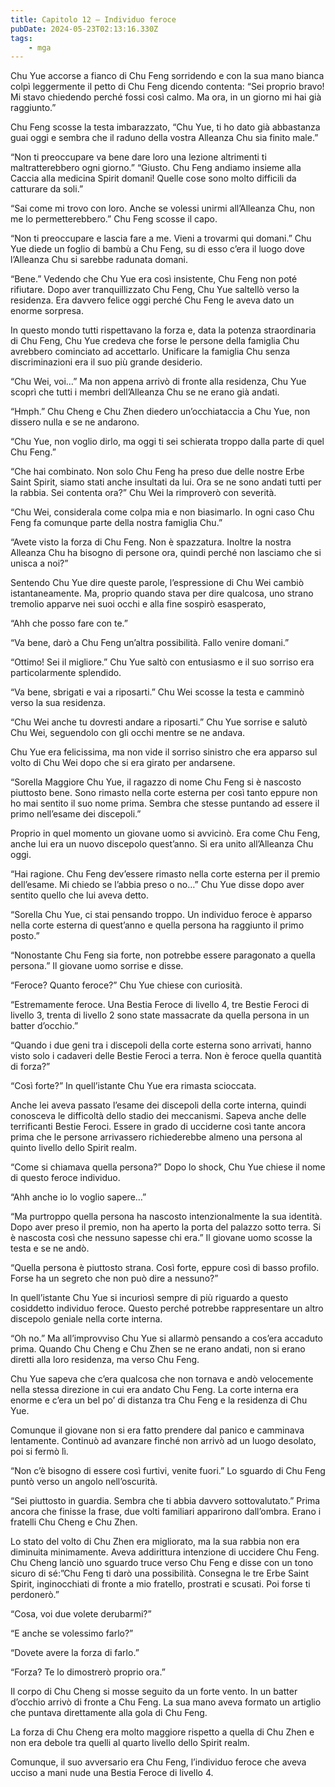 ```yaml
---
title: Capitolo 12 – Individuo feroce
pubDate: 2024-05-23T02:13:16.330Z
tags:
    - mga
---
```



Chu Yue accorse a fianco di Chu Feng sorridendo e con la sua mano bianca colpì leggermente il petto di Chu Feng dicendo contenta: “Sei proprio bravo! Mi stavo chiedendo perché fossi così calmo. Ma ora, in un giorno mi hai già raggiunto.”


Chu Feng scosse la testa imbarazzato, “Chu Yue, ti ho dato già abbastanza guai oggi e sembra che il raduno della vostra Alleanza Chu sia finito male.”


“Non ti preoccupare va bene dare loro una lezione altrimenti ti maltratterebbero ogni giorno.”
“Giusto. Chu Feng andiamo insieme alla Caccia alla medicina Spirit domani! Quelle cose sono molto difficili da catturare da soli.”


“Sai come mi trovo con loro. Anche se volessi unirmi all’Alleanza Chu, non me lo permetterebbero.” Chu Feng scosse il capo.


“Non ti preoccupare e lascia fare a me. Vieni a trovarmi qui domani.” Chu Yue diede un foglio di bambù a Chu Feng, su di esso c’era il luogo dove l’Alleanza Chu si sarebbe radunata domani.


“Bene.” Vedendo che Chu Yue era così insistente, Chu Feng non poté rifiutare.
Dopo aver tranquillizzato Chu Feng, Chu Yue saltellò verso la residenza. Era davvero felice oggi perché Chu Feng le aveva dato un enorme sorpresa.


In questo mondo tutti rispettavano la forza e, data la potenza straordinaria di Chu Feng, Chu Yue credeva che forse le persone della famiglia Chu avrebbero cominciato ad accettarlo.
Unificare la famiglia Chu senza discriminazioni era il suo più grande desiderio.


“Chu Wei, voi…” Ma non appena arrivò di fronte alla residenza, Chu Yue scoprì che tutti i membri dell’Alleanza Chu se ne erano già andati.


“Hmph.” Chu Cheng e Chu Zhen diedero un’occhiataccia a Chu Yue, non dissero nulla e se ne andarono.


“Chu Yue, non voglio dirlo, ma oggi ti sei schierata troppo dalla parte di quel Chu Feng.”


“Che hai combinato. Non solo Chu Feng ha preso due delle nostre Erbe Saint Spirit, siamo stati anche insultati da lui. Ora se ne sono andati tutti per la rabbia. Sei contenta ora?” Chu Wei la rimproverò con severità.


“Chu Wei, considerala come colpa mia e non biasimarlo. In ogni caso Chu Feng fa comunque parte della nostra famiglia Chu.”


“Avete visto la forza di Chu Feng. Non è spazzatura. Inoltre la nostra Alleanza Chu ha bisogno di persone ora, quindi perché non lasciamo che si unisca a noi?”


Sentendo Chu Yue dire queste parole, l’espressione di Chu Wei cambiò istantaneamente. Ma, proprio quando stava per dire qualcosa, uno strano tremolio apparve nei suoi occhi e alla fine sospirò esasperato,


“Ahh che posso fare con te.”


“Va bene, darò a Chu Feng un’altra possibilità. Fallo venire domani.”


“Ottimo! Sei il migliore.” Chu Yue saltò con entusiasmo e il suo sorriso era particolarmente splendido.


“Va bene, sbrigati e vai a riposarti.” Chu Wei scosse la testa e camminò verso la sua residenza.


“Chu Wei anche tu dovresti andare a riposarti.” Chu Yue sorrise e salutò Chu Wei, seguendolo con gli occhi mentre se ne andava.


Chu Yue era felicissima, ma non vide il sorriso sinistro che era apparso sul volto di Chu Wei dopo che si era girato per andarsene.


“Sorella Maggiore Chu Yue, il ragazzo di nome Chu Feng si è nascosto piuttosto bene. Sono rimasto nella corte esterna per così tanto eppure non ho mai sentito il suo nome prima. Sembra che stesse puntando ad essere il primo nell’esame dei discepoli.”


Proprio in quel momento un giovane uomo si avvicinò. Era come Chu Feng, anche lui era un nuovo discepolo quest’anno. Si era unito all’Alleanza Chu oggi.


“Hai ragione. Chu Feng dev’essere rimasto nella corte esterna per il premio dell’esame. Mi chiedo se l’abbia preso o no…” Chu Yue disse dopo aver sentito quello che lui aveva detto.


“Sorella Chu Yue, ci stai pensando troppo. Un individuo feroce è apparso nella corte esterna di quest’anno e quella persona ha raggiunto il primo posto.”


“Nonostante Chu Feng sia forte, non potrebbe essere paragonato a quella persona.” Il giovane uomo sorrise e disse.


“Feroce? Quanto feroce?” Chu Yue chiese con curiosità.


“Estremamente feroce. Una Bestia Feroce di livello 4, tre Bestie Feroci di livello 3, trenta di livello 2 sono state massacrate da quella persona in un batter d’occhio.”


“Quando i due geni tra i discepoli della corte esterna sono arrivati, hanno visto solo i cadaveri delle Bestie Feroci a terra. Non è feroce quella quantità di forza?”


“Così forte?” In quell’istante Chu Yue era rimasta scioccata.


Anche lei aveva passato l’esame dei discepoli della corte interna, quindi conosceva le difficoltà dello stadio dei meccanismi. Sapeva anche delle terrificanti Bestie Feroci.
Essere in grado di ucciderne così tante ancora prima che le persone arrivassero richiederebbe almeno una persona al quinto livello dello Spirit realm.


“Come si chiamava quella persona?” Dopo lo shock, Chu Yue chiese il nome di questo feroce individuo.


“Ahh anche io lo voglio sapere…”


“Ma purtroppo quella persona ha nascosto intenzionalmente la sua identità. Dopo aver preso il premio, non ha aperto la porta del palazzo sotto terra. Si è nascosta così che nessuno sapesse chi era.” Il giovane uomo scosse la testa e se ne andò.


“Quella persona è piuttosto strana. Così forte, eppure così di basso profilo. Forse ha un segreto che non può dire a nessuno?”


In quell’istante Chu Yue si incuriosì sempre di più riguardo a questo cosiddetto individuo feroce.
Questo perché potrebbe rappresentare un altro discepolo geniale nella corte interna.


“Oh no.” Ma all’improvviso Chu Yue si allarmò pensando a cos’era accaduto prima.
Quando Chu Cheng e Chu Zhen se ne erano andati, non si erano diretti alla loro residenza, ma verso Chu Feng.


Chu Yue sapeva che c’era qualcosa che non tornava e andò velocemente nella stessa direzione in cui era andato Chu Feng.
La corte interna era enorme e c’era un bel po’ di distanza tra Chu Feng e la residenza di Chu Yue.


Comunque il giovane non si era fatto prendere dal panico e camminava lentamente. Continuò ad avanzare finché non arrivò ad un luogo desolato, poi si fermò lì.


“Non c’è bisogno di essere così furtivi, venite fuori.” Lo sguardo di Chu Feng puntò verso un angolo nell’oscurità.


“Sei piuttosto in guardia. Sembra che ti abbia davvero sottovalutato.” Prima ancora che finisse la frase, due volti familiari apparirono dall’ombra. Erano i fratelli Chu Cheng e Chu Zhen.


Lo stato del volto di Chu Zhen era migliorato, ma la sua rabbia non era diminuita minimamente. Aveva addirittura intenzione di uccidere Chu Feng.
Chu Cheng lanciò uno sguardo truce verso Chu Feng e disse con un tono sicuro di sé:”Chu Feng ti darò una possibilità. Consegna le tre Erbe Saint Spirit, inginocchiati di fronte a mio fratello, prostrati e scusati. Poi forse ti perdonerò.”


“Cosa, voi due volete derubarmi?”


“E anche se volessimo farlo?”


“Dovete avere la forza di farlo.”


“Forza? Te lo dimostrerò proprio ora.”


Il corpo di Chu Cheng si mosse seguito da un forte vento. In un batter d’occhio arrivò di fronte a Chu Feng. La sua mano aveva formato un artiglio che puntava direttamente alla gola di Chu Feng.


La forza di Chu Cheng era molto maggiore rispetto a quella di Chu Zhen e non era debole tra quelli al quarto livello dello Spirit realm.


Comunque, il suo avversario era Chu Feng, l’individuo feroce che aveva ucciso a mani nude una Bestia Feroce di livello 4.



